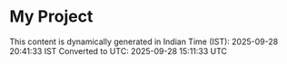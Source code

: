 # My Project

This content is dynamically generated in Indian Time (IST): 2025-09-28 20:41:33 IST
Converted to UTC: 2025-09-28 15:11:33 UTC
